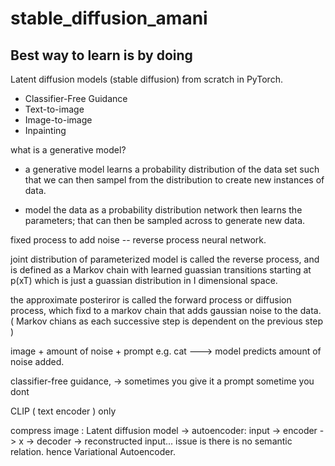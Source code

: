 # stable_diffusion_amani

## Best way to learn is by doing

Latent diffusion models (stable diffusion) from scratch in PyTorch. 

- Classifier-Free Guidance
- Text-to-image
- Image-to-image
- Inpainting

what is a generative model?

- a generative model learns a probability distribution of the data set such that we can then sampel from the distribution to create new instances of data. 

- model the data as a probability distribution network then learns the parameters; that can then be sampled across to generate new data.

fixed process to add noise -- reverse process neural network.

joint distribution of parameterized model is called the reverse process, and is defined as a Markov chain with learned guassian transitions starting at p(xT) which is just a guassian distribution in I dimensional space.

the approximate posteriror is called the forward process or diffusion process, which fixd to a markov chain that adds gaussian noise to the data. ( Markov chians as each successive step is dependent on the previous step )

image + amount of noise + prompt e.g. cat ---> model predicts amount of noise added.

classifier-free guidance, -> sometimes you give it a prompt sometime you dont

CLIP ( text encoder ) only

compress image : Latent diffusion model -> autoencoder: input -> encoder -> x -> decoder -> reconstructed input... issue is there is no semantic relation. hence Variational Autoencoder.

